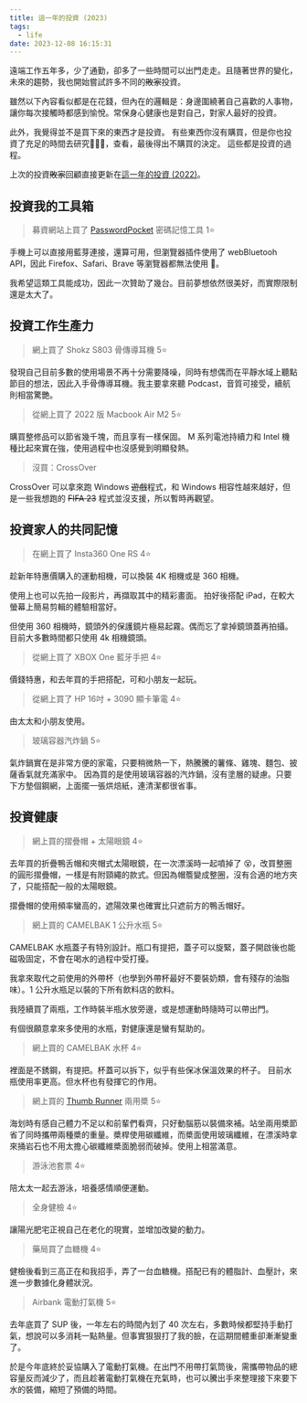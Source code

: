 ```yaml
---
title: 這一年的投資 (2023)
tags:
  - life
date: 2023-12-08 16:15:31
---
```


遠端工作五年多，少了通勤，卻多了一些時間可以出門走走。且隨著世界的變化，未來的趨勢，我也開始嘗試許多不同的~~敗家~~投資。

雖然以下內容看似都是在花錢，但內在的邏輯是：身邊圍繞著自己喜歡的人事物，讓你每次接觸時都感到愉悅。常保身心健康也是對自己，對家人最好的投資。

此外，我覺得並不是買下來的東西才是投資。
有些東西你沒有購買，但是你也投資了充足的時間去研究，查看，最後得出不購買的決定。
這些都是投資的過程。

上次的投資~~敗家~~回顧直接更新在[這一年的投資 (2022)](life/my-investment-2022.md)。

<!-- truncate -->

## 投資我的工具箱

> 募資網站上買了 [PasswordPocket](https://www.atlancube.com/zh/pages/passwordpocket) 密碼記憶工具 1⭐️

手機上可以直接用藍芽連接，還算可用，但瀏覽器插件使用了 webBluetooh API，因此 Firefox、Safari、Brave 等瀏覽器都無法使用 🫣。

我希望這類工具能成功，因此一次贊助了幾台。目前夢想依然很美好，而實際限制還是太大了。

## 投資工作生產力

> 網上買了 Shokz S803 骨傳導耳機 5⭐️

發現自己目前多數的使用場景不再十分需要降噪，同時有想偶而在平靜水域上聽點節目的想法，因此入手骨傳導耳機。我主要拿來聽 Podcast，音質可接受，續航則相當驚艷。

> 從網上買了 2022 版 Macbook Air M2 5⭐️

購買整修品可以節省幾千塊，而且享有一樣保固。
M 系列電池持續力和 Intel 機種比起來實在強，使用過程中也沒感覺到明顯發熱。

> 沒買：CrossOver

CrossOver 可以拿來跑 Windows ~~遊戲~~程式，和 Windows 相容性越來越好，但是一些我想跑的 ~~FIFA 23~~ 程式並沒支援，所以暫時再觀望。

## 投資家人的共同記憶

> 在網上買了 Insta360 One RS 4⭐️

趁新年特惠價購入的運動相機，可以換裝 4K 相機或是 360 相機。

使用上也可以先拍一段影片，再擷取其中的精彩畫面。
拍好後搭配 iPad，在較大螢幕上簡易剪輯的體驗相當好。

但使用 360 相機時，鏡頭外的保護鏡片極易起霧。偶而忘了拿掉鏡頭蓋再拍攝。目前大多數時間都只使用 4k 相機鏡頭。

> 從網上買了 XBOX One 藍牙手把 4⭐

價錢特惠，和去年買的手把搭配，可和小朋友一起玩。

> 從網上買了 HP 16吋 + 3090 顯卡筆電 4⭐

由太太和小朋友使用。

> 玻璃容器汽炸鍋 5⭐

氣炸鍋實在是非常方便的家電，只要稍微熱一下，熱騰騰的薯條、雞塊、麵包、披薩香氣就充滿家中。
因為買的是使用玻璃容器的汽炸鍋，沒有塗層的疑慮。只要下方墊個鋼網，上面擺一張烘焙紙，連清潔都很省事。

## 投資健康

> 網上買的摺疊帽 + 太陽眼鏡 4⭐

去年買的折疊鴨舌帽和夾帽式太陽眼鏡，在一次漂溪時一起噴掉了 😵，改買整圈的圓形摺疊帽，一樣是有附頸繩的款式。但因為帽簷變成整圈，沒有合適的地方夾了，只能搭配一般的太陽眼鏡。

摺疊帽的使用頻率蠻高的，遮陽效果也確實比只遮前方的鴨舌帽好。

> 網上買的 CAMELBAK 1 公升水瓶 5⭐

CAMELBAK 水瓶蓋子有特別設計。瓶口有提把，蓋子可以旋緊，蓋子開啟後也能磁吸固定，不會在喝水的過程中受打擾。

我拿來取代之前使用的外帶杯（也學到外帶杯最好不要裝奶類，會有殘存的油脂味）。1 公升水瓶足以裝的下所有飲料店的飲料。

我陸續買了兩瓶，工作時裝半瓶水放旁邊，或是想運動時隨時可以帶出門。

有個很願意拿來多使用的水瓶，對健康還是蠻有幫助的。

> 網上買的 CAMELBAK 水杯 4⭐

裡面是不銹鋼，有提把。杯蓋可以拆下，似乎有些保冰保溫效果的杯子。
目前水瓶使用率更高。但水杯也有發揮它的作用。

> 網上買的 [Thumb Runner](https://thumb-runner.com/) 兩用槳 5⭐

海划時有感自己體力不足以和前輩們看齊，只好動腦筋以裝備來補。站坐兩用槳節省了同時攜帶兩種槳的重量。槳桿使用碳纖維，而槳面使用玻璃纖維，在漂溪時拿來捅岩石也不用太擔心碳纖維槳面脆弱而破掉。使用上相當滿意。

> 游泳池套票 4⭐

陪太太一起去游泳，培養感情順便運動。

> 全身健檢 4⭐

讓陽光肥宅正視自己在老化的現實，並增加改變的動力。

> 藥局買了血糖機 4⭐

健檢後看到三高正在和我招手，弄了一台血糖機。搭配已有的體脂計、血壓計，來進一步數據化身體狀況。

> Airbank 電動打氣機 5⭐

去年底買了 SUP 後，一年左右的時間內划了 40 次左右，多數時候都堅持手動打氣，想說可以多消耗一點熱量。但事實狠狠打了我的臉，在這期間體重卻漸漸變重了。

於是今年底終於妥協購入了電動打氣機。在出門不用帶打氣筒後，需攜帶物品的總容量反而減少了，而且趁著電動打氣機在充氣時，也可以騰出手來整理接下來要下水的裝備，縮短了預備的時間。
